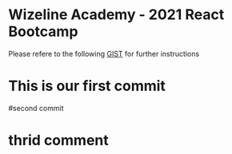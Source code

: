 # Wizeline Academy - 2021 React Bootcamp

Please refere to the following [GIST](https://github.com/wizelineacademy/react-gist/blob/main/capstone-project-1/apprenticeship/README.md) for further instructions


# This is our first commit

#second commit

# thrid comment
